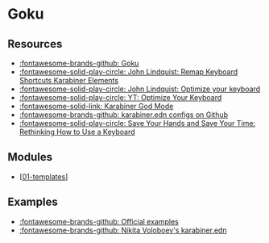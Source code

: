 Goku
===

Resources
---

- [:fontawesome-brands-github: Goku](https://github.com/yqrashawn/GokuRakuJoudo)
- [:fontawesome-solid-play-circle: John Lindquist: Remap Keyboard Shortcuts
  Karabiner Elements](https://www.youtube.com/watch?v=vysHEYTp0H4)
- [:fontawesome-solid-play-circle: John Lindquist: Optimize your
    keyboard](https://www.pscp.tv/johnlindquist/1vOxworogovxB)
- [:fontawesome-solid-play-circle: YT: Optimize Your
    Keyboard](https://www.youtube.com/watch?v=emNG5DuEzaY)
- [:fontawesome-solid-link: Karabiner God
    Mode](https://medium.com/@nikitavoloboev/karabiner-god-mode-7407a5ddc8f6)
- [:fontawesome-brands-github: karabiner.edn configs on
    Github](https://github.com/search?l=&o=desc&q=extension%3A.edn+filename%3Akarabiner.edn&s=&type=Code)
- [:fontawesome-solid-play-circle: Save Your Hands and Save Your Time: Rethinking How
    to Use a Keyboard][1]

<!-- Links -->
[1]:
https://egghead.io/talks/egghead-save-your-hands-and-save-your-time-rethinking-how-to-use-a-keyboard

Modules
---

- [[01-templates]]

Examples
---

- [:fontawesome-brands-github: Official
    examples](https://github.com/yqrashawn/GokuRakuJoudo/blob/master/examples.org)
- [:fontawesome-brands-github: Nikita Voloboev's
    karabiner.edn](https://github.com/nikitavoloboev/dotfiles/blob/master/karabiner/karabiner.edn)

[//begin]: # "Autogenerated link references for markdown compatibility"
[01-templates]: 01-templates.md "Templates"
[//end]: # "Autogenerated link references"